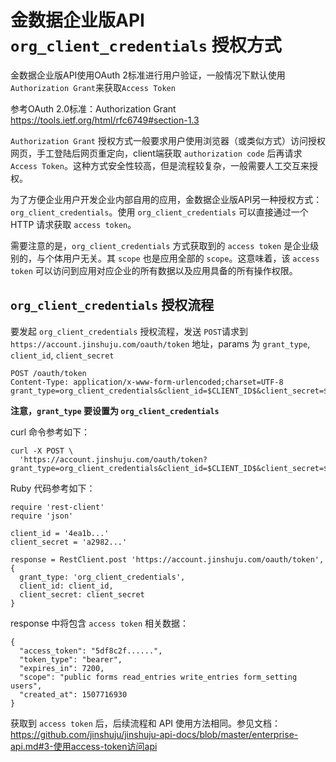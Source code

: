 # 金数据企业版API `org_client_credentials` 授权方式

金数据企业版API使用OAuth 2标准进行用户验证，一般情况下默认使用`Authorization Grant`来获取`Access Token`

参考OAuth 2.0标准：Authorization Grant https://tools.ietf.org/html/rfc6749#section-1.3

`Authorization Grant` 授权方式一般要求用户使用浏览器（或类似方式）访问授权网页，手工登陆后网页重定向，client端获取 `authorization code` 后再请求 `Access Token`。这种方式安全性较高，但是流程较复杂，一般需要人工交互来授权。

为了方便企业用户开发企业内部自用的应用，金数据企业版API另一种授权方式：`org_client_credentials`。使用 `org_client_credentials` 可以直接通过一个 HTTP 请求获取 `access token`。

需要注意的是，`org_client_credentials` 方式获取到的 `access token` 是企业级别的，与个体用户无关。其 `scope` 也是应用全部的 `scope`。这意味着，该 `access token` 可以访问到应用对应企业的所有数据以及应用具备的所有操作权限。


## `org_client_credentials` 授权流程

要发起 `org_client_credentials` 授权流程，发送 `POST`请求到 `https://account.jinshuju.com/oauth/token` 地址，params 为 `grant_type`, `client_id`, `client_secret`

```
POST /oauth/token
Content-Type: application/x-www-form-urlencoded;charset=UTF-8
grant_type=org_client_credentials&client_id=$CLIENT_ID$&client_secret=$CLIENT_SECRET$
```

__注意，`grant_type` 要设置为 `org_client_credentials`__

curl 命令参考如下：

```
curl -X POST \
  'https://account.jinshuju.com/oauth/token?grant_type=org_client_credentials&client_id=$CLIENT_ID$&client_secret=$CLIENT_SECRET$'
```

Ruby 代码参考如下：

```
require 'rest-client'
require 'json'

client_id = '4ea1b...'
client_secret = 'a2982...'

response = RestClient.post 'https://account.jinshuju.com/oauth/token', {
  grant_type: 'org_client_credentials',
  client_id: client_id,
  client_secret: client_secret
}
```

response 中将包含 `access token` 相关数据：

```
{
  "access_token": "5df8c2f......",
  "token_type": "bearer",
  "expires_in": 7200,
  "scope": "public forms read_entries write_entries form_setting users",
  "created_at": 1507716930
}
```

获取到 `access token` 后，后续流程和 API 使用方法相同。参见文档： https://github.com/jinshuju/jinshuju-api-docs/blob/master/enterprise-api.md#3-使用access-token访问api


